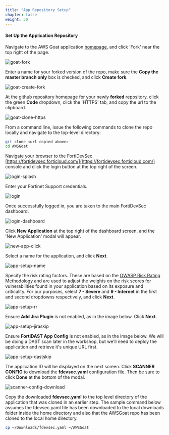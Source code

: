 ```yaml
---
title: "App Repository Setup" 
chapter: false
weight: 30
---
```


#### Set Up the Application Repository

Navigate to the AWS Goat application [homepage](https://github.com/ine-labs/AWSGoat), and click 'Fork' near the top right of the page.

![goat-fork](/images/goat-fork.png)

Enter a name for your forked version of the repo, make sure the **Copy the master branch only** box is checked, and click **Create fork**.

![goat-create-fork](/images/goat-create-fork.png)


At the github repository homepage for your newly **forked** repository, click the green **Code** dropdown, click the 'HTTPS' tab, and copy the url to the clipboard.

![goat-clone-https](/images/goat-clone-https.png)

From a command line, issue the following commands to clone the repo locally and navigate to the top-level directory:

```sh
git clone <url copied above>
cd AWSGoat
```

Navigate your browser to the FortiDevSec [https://fortidevsec.forticloud.com/](https://fortidevsec.forticloud.com/) console and click the login button at the top right of the screen.

![login-splash](/images/login-splash.png)

Enter your Fortinet Support credentials. 

![login](/images/login.png)

Once successfully logged in, you are taken to the main FortiDevSec dashboard.

![login-dashboard](/images/login-dashboard.png)

Click **New Application** at the top right of the dashboard screen, and the 'New Application' modal will appear.

![new-app-click](/images/new-app-click.png)

Select a name for the application, and click **Next**.

![app-setup-name](/images/app-setup-appname.png)

Specify the risk rating factors. These are based on the [OWASP Risk Rating Methodology](https://owasp.org/www-community/OWASP_Risk_Rating_Methodology) and are used to adjust the weights on the risk scores for vulnerabilities found in your application based on its exposure and criticality. For our purposes, select **7 - Severe** and **9 - Internet** in the first and second dropdowns respectively, and click **Next**.

![app-setup-rr](/images/app-setup-rr.png)

Ensure **Add Jira Plugin** is not enabled, as in the image below. Click **Next**.

![app-setup-jiraskip](/images/app-setup-jiraskip.png)

Ensure **FortiDAST App Config** is not enabled, as in the image below. We will be doing a DAST scan later in the workshop, but we'll need to deploy the application and retrieve it's unique URL first. 

![app-setup-dastskip](/images/app-setup-dastskip.png)

The application ID will be displayed on the next screen. Click **SCANNER CONFIG** to download the **fdevsec.yaml** configuration file. Then be sure to click **Done** at the bottom of the modal.

![scanner-config-download](/images/scanner-config-download.png)

Copy the downloaded **fdevsec.yaml** to the top level directory of the application that was cloned in an earlier step. The sample command below assumes the fdevsec.yaml file has been downloaded to the local downloads folder inside the home directory and also that the AWSGoat repo has been cloned to the local home directory.

```sh
cp ~/Downloads/fdevsec.yaml ~/AWSGoat
```
